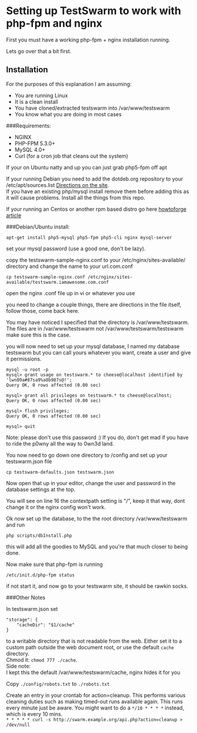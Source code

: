 Setting up TestSwarm to work with php-fpm and nginx
===================================================

First you must have a working php-fpm + nginx installation running.

Lets go over that a bit first.

Installation
------------

For the purposes of this explanation I am assuming:
 
* You are running Linux
* It is a clean install
* You have cloned/extracted testswarm into /var/www/testswarm
* You know what you are doing in most cases

###Requirements:

* NGINX
* PHP-FPM 5.3.0+
* MySQL 4.0+
* Curl (for a cron job that cleans out the system)

If your on Ubuntu natty and up you can just grab php5-fpm off apt

If your running Debian you need to add the dotdeb.org repository to your /etc/apt/sources.list [Directions on the site](http://www.dotdeb.org/instructions/).<br/>
If you have an existing php/mysql install remove them before adding this as it will cause problems. Install all the things from this repo.

If your running an Centos or another rpm based distro go here [howtoforge article](http://www.howtoforge.com/installing-nginx-with-php5-and-php-fpm-and-mysql-support-on-centos-6.2)

###Debian/Ubuntu install:

`apt-get install php5-mysql php5-fpm php5-cli nginx mysql-server`

set your mysql password (use a good one, don't be lazy).

copy the testswarm-sample-nginx.conf to your /etc/nginx/sites-available/ directory and change the name to your url.com.conf

`cp testswarm-sample-nginx.conf /etc/nginx/sites-available/testswarm.iamawesome.com.conf`

open the nginx .conf file up in vi or whatever you use

you need to change a couple things, there are directions in the file itself, follow those, come back here.

You may have noticed I specified that the directory is /var/www/testswarm. The files are in /var/www/testswarm not /var/www/testswarm/testswarm make sure this is the case.

you will now need to set up your mysql database, I named my database testswarm but you can call yours whatever you want, create a user and give it permissions.

````
mysql -u root -p
mysql> grant usage on testswarm.* to cheese@localhost identified by 'lwn89a#87sa9%a8b987s@!';
Query OK, 0 rows affected (0.00 sec)

mysql> grant all privileges on testswarm.* to cheese@localhost;
Query OK, 0 rows affected (0.00 sec)

mysql> flush privileges;
Query OK, 0 rows affected (0.00 sec)

mysql> quit
````

Note: please don't use this password :) If you do, don't get mad if you have to ride the p0wny all the way to 0wn3d land.

You now need to go down one directory to /config and set up your testswarm.json file

`cp testswarm-defaults.json testswarm.json`

Now open that up in your editor, change the user and password in the database settings at the top.

You will see on line 16 the contextpath setting is "/", keep it that way, dont change it or the nginx config won't work.

Ok now set up the database, to the the root directory /var/www/testswarm and run

`php scripts/dbInstall.php`

this will add all the goodies to MySQL and you're that much closer to being done.

Now make sure that php-fpm is running

`/etc/init.d/php-fpm status`

if not start it, and now go to your testswarm site, it should be rawkin socks.

###Other Notes

In testswarm.json set<br/> 
````
"storage": {
	"cacheDir": "$1/cache"
}
````

to a writable directory that is not readable from the
web. Either set it to a custom path outside the web document root, or use the
default `cache` directory.
<br/>Chmod it:
`chmod 777 ./cache`.
<br/>
Side note:<br/>
I kept this the default /var/www/testswarm/cache, nginx hides it for you

Copy `./config/robots.txt` to `./robots.txt`

Create an entry in your crontab for action=cleanup. This performs various
cleaning duties such as making timed-out runs available again. This runs every minute just be aware. You might want to do a `*/10 * * * *` instead, which is every 10 mins.<br/>
`* * * * * curl -s http://swarm.example.org/api.php?action=cleanup > /dev/null`

